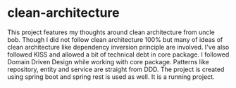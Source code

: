 # clean-architecture
This project features my thoughts around clean architecture from uncle bob. Though I did not follow clean architecture 100% but many of ideas of clean architecture like dependency inversion principle are involved. I've also followed KISS and allowed a bit of technical debt in core package. I followed Domain Driven Design while working with core package. Patterns like repository, entity and service are straight from DDD. The project is created using spring boot and spring rest is used as well. It is a running project.
